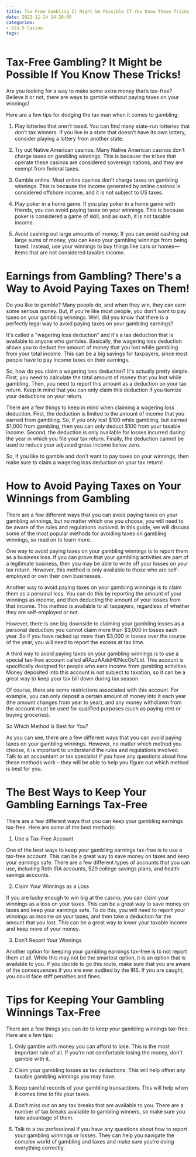 ```yaml
---
title: Tax Free Gambling It Might be Possible If You Know These Tricks!
date: 2022-11-14 14:28:09
categories:
- Gta 5 Casino
tags:
---
```



#  Tax-Free Gambling? It Might be Possible If You Know These Tricks!

Are you looking for a way to make some extra money that’s tax-free? Believe it or not, there are ways to gamble without paying taxes on your winnings!

Here are a few tips for dodging the tax man when it comes to gambling:

1. Play lotteries that aren’t taxed. You can find many state-run lotteries that don’t tax winners. If you live in a state that doesn’t have its own lottery, consider playing a lottery from another state.

2. Try out Native American casinos. Many Native American casinos don’t charge taxes on gambling winnings. This is because the tribes that operate these casinos are considered sovereign nations, and they are exempt from federal taxes.

3. Gamble online. Most online casinos don’t charge taxes on gambling winnings. This is because the income generated by online casinos is considered offshore income, and it is not subject to US taxes.

4. Play poker in a home game. If you play poker in a home game with friends, you can avoid paying taxes on your winnings. This is because poker is considered a game of skill, and as such, it is not taxable income.

5. Avoid cashing out large amounts of money. If you can avoid cashing out large sums of money, you can keep your gambling winnings from being taxed. Instead, use your winnings to buy things like cars or homes—items that are not considered taxable income.

#  Earnings from Gambling? There's a Way to Avoid Paying Taxes on Them!

Do you like to gamble? Many people do, and when they win, they can earn some serious money. But, if you're like most people, you don't want to pay taxes on your gambling winnings. Well, did you know that there is a perfectly legal way to avoid paying taxes on your gambling earnings?

It's called a "wagering loss deduction" and it's a tax deduction that is available to anyone who gambles. Basically, the wagering loss deduction allows you to deduct the amount of money that you lost while gambling from your total income. This can be a big savings for taxpayers, since most people have to pay income taxes on their earnings.

So, how do you claim a wagering loss deduction? It's actually pretty simple. First, you need to calculate the total amount of money that you lost while gambling. Then, you need to report this amount as a deduction on your tax return. Keep in mind that you can only claim this deduction if you itemize your deductions on your return.

There are a few things to keep in mind when claiming a wagering loss deduction. First, the deduction is limited to the amount of income that you earned from gambling. So, if you only lost $100 while gambling, but earned $1,000 from gambling, then you can only deduct $100 from your taxable income. Second, the deduction is only available for losses incurred during the year in which you file your tax return. Finally, the deduction cannot be used to reduce your adjusted gross income below zero.

So, if you like to gamble and don't want to pay taxes on your winnings, then make sure to claim a wagering loss deduction on your tax return!

#  How to Avoid Paying Taxes on Your Winnings from Gambling

There are a few different ways that you can avoid paying taxes on your gambling winnings, but no matter which one you choose, you will need to be aware of the rules and regulations involved. In this guide, we will discuss some of the most popular methods for avoiding taxes on gambling winnings, so read on to learn more.

One way to avoid paying taxes on your gambling winnings is to report them as a business loss. If you can prove that your gambling activities are part of a legitimate business, then you may be able to write off your losses on your tax return. However, this method is only available to those who are self-employed or own their own businesses.

Another way to avoid paying taxes on your gambling winnings is to claim them as a personal loss. You can do this by reporting the amount of your winnings as income, and then deducting the amount of your losses from that income. This method is available to all taxpayers, regardless of whether they are self-employed or not.

However, there is one big downside to claiming your gambling losses as a personal deduction: you cannot claim more than $3,000 in losses each year. So if you have racked up more than $3,000 in losses over the course of the year, you will need to report the excess at tax time.

A third way to avoid paying taxes on your gambling winnings is to use a special tax-free account called aRAzzAAddH0NccOo1Lld. This account is specifically designed for people who earn income from gambling activities. Money deposited into this account is not subject to taxation, so it can be a great way to keep your tax bill down during tax season.

Of course, there are some restrictions associated with this account. For example, you can only deposit a certain amount of money into it each year (the amount changes from year to year), and any money withdrawn from the account must be used for qualified purposes (such as paying rent or buying groceries).

So Which Method Is Best for You?

As you can see, there are a few different ways that you can avoid paying taxes on your gambling winnings. However, no matter which method you choose, it is important to understand the rules and regulations involved. Talk to an accountant or tax specialist if you have any questions about how these methods work – they will be able to help you figure out which method is best for you.

#  The Best Ways to Keep Your Gambling Earnings Tax-Free

There are a few different ways that you can keep your gambling earnings tax-free. Here are some of the best methods:

1. Use a Tax-Free Account

One of the best ways to keep your gambling earnings tax-free is to use a tax-free account. This can be a great way to save money on taxes and keep your earnings safe. There are a few different types of accounts that you can use, including Roth IRA accounts, 529 college savings plans, and health savings accounts.

2. Claim Your Winnings as a Loss

If you are lucky enough to win big at the casino, you can claim your winnings as a loss on your taxes. This can be a great way to save money on taxes and keep your earnings safe. To do this, you will need to report your winnings as income on your taxes, and then take a deduction for the amount that you lost. This can be a great way to lower your taxable income and keep more of your money.

3. Don’t Report Your Winnings

Another option for keeping your gambling earnings tax-free is to not report them at all. While this may not be the smartest option, it is an option that is available to you. If you decide to go this route, make sure that you are aware of the consequences if you are ever audited by the IRS. If you are caught, you could face stiff penalties and fines.

#  Tips for Keeping Your Gambling Winnings Tax-Free

There are a few things you can do to keep your gambling winnings tax-free. Here are a few tips:

1. Only gamble with money you can afford to lose. This is the most important rule of all. If you're not comfortable losing the money, don't gamble with it.

2. Claim your gambling losses as tax deductions. This will help offset any taxable gambling winnings you may have.

3. Keep careful records of your gambling transactions. This will help when it comes time to file your taxes.

4. Don't miss out on any tax breaks that are available to you. There are a number of tax breaks available to gambling winners, so make sure you take advantage of them.

5. Talk to a tax professional if you have any questions about how to report your gambling winnings or losses. They can help you navigate the complex world of gambling and taxes and make sure you're doing everything correctly.